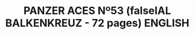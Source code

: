 ---
layout: product
title: "PANZER ACES Nº53 (falseIAL BALKENKREUZ - 72 pages) ENGLISH"
price: "1500" 
desc: "Časopis"
img_path: "/assets/img/PANZ-0053.webp"
brand: "AMMO"
available: false
special_offer: false
new: false
soon: false
cat: "090000"
subcat: "090100"
subsubcat: "090101"
sifra: "PANZ-0053"
popular: false
---